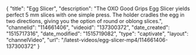 {
    "title": "Egg Slicer",
    "description": "The OXO Good Grips Egg Slicer yields perfect 5 mm slices with one simple press. The holder cradles the egg in two directions, giving you the option of round or oblong slices.",
    "channelid": "114661406",
    "videoid": "137300372",
    "date_created": "1515717316",
    "date_modified": "1515719082",
    "type": "captivate",
    "layout": "channelVideo",
    "url": "\/latest-videos\/egg-slicer-mp4\/114661406-137300372"
}